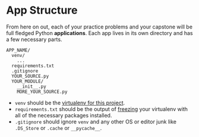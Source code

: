 # App Structure
From here on out, each of your practice problems and your capstone will be full fledged Python **applications**.
Each app lives in its own directory and has a few necessary parts.
```
APP_NAME/
  venv/
    ...
  requirements.txt
  .gitignore
  YOUR_SOURCE.py
  YOUR_MODULE/
    __init__.py
    MORE_YOUR_SOURCE.py
```

* `venv` should be the [virtualenv for this project](virtualenv.md#create).
* `requirements.txt` should be the output of [freezing](virtualenv.md#freeze) your virtualenv with all of the necessary packages installed.
* `.gitignore` should ignore `venv` and any other OS or editor junk like `.DS_Store` or `.cache` or `__pycache__`.

